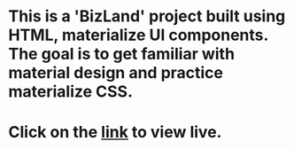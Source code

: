 # This is a 'BizLand' project built using HTML, materialize UI components. The goal is to get familiar with material design and practice materialize CSS.

# Click on the [link]() to view live.
